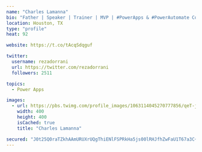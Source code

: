 ```yaml
---
name: "Charles Lamanna"
bio: "Father | Speaker | Trainer | MVP | #PowerApps & #PowerAutomate Community Super User | YouTuber Right-pointing triangle http://youtube.com/c/rezadorrani | Learn - Share - Clockwise rightwards and leftwards open circle arrows"
location: Houston, TX
type: "profile"
heat: 92

website: https://t.co/tAcqSdqguf

twitter:
  username: rezadorrani
  url: https://twitter.com/rezadorrani
  followers: 2511

topics:
  - Power Apps

images:
  - url: https://pbs.twimg.com/profile_images/1063114045270777856/qeT-jpWr_400x400.jpg
    width: 400
    height: 400
    isCached: true
    title: "Charles Lamanna"

secured: "J0t25Q0raTZkhAAmURUXrUQgThiENlFSPRkHa5js00lRHJfhZwFaU1T67a3C+zrqRWpPgVg9T3qbqVz1MuWeBmDJszV/AJfRfvOVMhlQYmMDkAJuxbPqm6+bOCc+Pp8BJ0Sm24kLvbR6M/PPSA/z86GLETLUKKCn/q6Vu4zAgD/Da2JptWLPvglSblKo6WKJzsGY78UwQXLpWY+IAovhnLJjUtkXU8RzBY8F7RrBMCx0t4JHSdwucqNnnaJBPjWH7W0ci287gcCx2qlWvuS1wC8eoXz+U9oTUDPsK91SHDU7NeUBN0BRcDqm2w+9xFCQFRplm5FIL+2qY4XLlKy8vG1X8mQcbSASTtk+eUwyTpKZ+Qbm1CLETS4RNFtK3NrqnuR8B0j2A8h5O9J7sZCcQJiVTGQsCl/eOkeweHERaa4=;Z69wqFB250wJHN/ik/FmQQ=="
---
```


